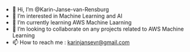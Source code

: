 - 👋 Hi, I’m @Karin-Janse-van-Rensburg
- 👀 I’m interested in Machine Learning and AI
- 🌱 I’m currently learning AWS Machine Laarning
- 💞️ I’m looking to collaborate on any projects related to AWS Machine Learning
- 📫 How to reach me : karinjansevr@gmail.com

<!---
Karin-Janse-van-Rensburg/Karin-Janse-van-Rensburg is a ✨ special ✨ repository because its `README.md` (this file) appears on your GitHub profile.
You can click the Preview link to take a look at your changes.
--->
